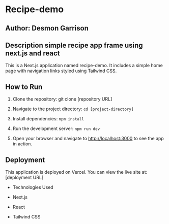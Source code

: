 # Recipe-demo



## Author: Desmon Garrison



## Description simple recipe app frame using next.js and react 

 

This is a Next.js application named recipe-demo. It includes a simple home page with navigation links styled using Tailwind CSS.



## How to Run



1. Clone the repository: git clone [repository URL]

2. Navigate to the project directory: `cd [project-directory]`

3. Install dependencies: `npm install`

4. Run the development server: `npm run dev`

5. Open your browser and navigate to [http://localhost:3000](http://localhost:3000) to see the app in action.



## Deployment



This application is deployed on Vercel. You can view the live site at: [deployment URL]



- Technologies Used

- Next.js

- React

- Tailwind CSS
